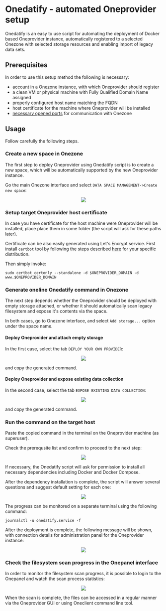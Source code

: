 # Onedatify - automated Oneprovider setup

<!-- toc -->

Onedatify is an easy to use script for automating the deployment of Docker based Oneprovider instance, automatically registered to a selected Onezone with selected storage resources and enabling import of legacy data sets.

## Prerequisites
In order to use this setup method the following is necessary:

 * account in a Onezone instance, with which Oneprovider should register
 * a clean VM or physical machine with Fully Qualified Domain Name assigned
 * properly configured host name matching the FQDN
 * host certificate for the machine where Oneprovider will be installed
 * [necessary opened ports](./firewall_setup.md) for communication with Onezone

## Usage
Follow carefully the following steps.

### Create a new space in Onezone
The first step to deploy Oneprovider using Onedatify script is to create a new space, which will be automatically supported by the new Oneprovider instance.

Go the main Onezone interface and select `DATA SPACE MANAGEMENT->Create new space`:

<p align="center"> <img src="../img/admin/onedatify_create_space.png"> </p>

### Setup target Oneprovider host certificate
In case you have certificate for the host machine were Oneprovider will be installed, place place them in some folder (the script will ask for these paths later).

Certificate can be also easily generated using Let's Encrypt service. First install `certbot` tool by following the steps described [here](https://certbot.eff.org/) for your specific distribution.

Then simply invoke:
```
sudo certbot certonly --standalone -d $ONEPROVIDER_DOMAIN -d www.$ONEPROVIDER_DOMAIN
```

### Generate oneline Onedatify command in Onezone
The next step depends whether the Oneprovider should be deployed with empty storage attached, or whether it should automatically scan legacy filesystem and expose it's contents via the space.

In both cases, go to Onezone interface, and select `Add storage...` option under the space name.

#### Deploy Oneprovider and attach empty storage
In the first case, select the tab `DEPLOY YOUR OWN PROVIDER`:

<p align="center"> <img src="../img/admin/onedatify_deploy_provider_command.png"> </p>

and copy the generated command.

#### Deploy Oneprovider and expose existing data collection
In the second case, select the tab `EXPOSE EXISTING DATA COLLECTION`:

<p align="center"> <img src="../img/admin/onedatify_import_storage_command.png"> </p>

and copy the generated command.

### Run the command on the target host
Paste the copied command in the terminal on the Oneprovider machine (as superuser).

Check the prerequsite list and confirm to proceed to the next step:

<p align="center"> <img src="../img/admin/onedatify_step_1.png"> </p>

If necessary, the Onedatify script will ask for permission to install all necessary dependencies including Docker and Docker Compose.

After the dependency installation is complete, the script will answer several questions and suggest default setting for each one:

<p align="center"> <img src="../img/admin/onedatify_step_2.png"> </p>

The progress can be monitored on a separate terminal using the following command:

```
journalctl -u onedatify.service -f
```

After the deployment is complete, the following message will be shown, with connection details for administration panel for the Oneprovider instance:

<p align="center"> <img src="../img/admin/onedatify_step_5.png"> </p>

### Check the filesystem scan progress in the Onepanel interface
In order to monitor the filesystem scan progress, it is possible to login to the Onepanel and watch the scan process statistics:

<p align="center"> <img src="../img/admin/onedatify_step_6.png"> </p>

When the scan is complete, the files can be accessed in a regular manner via the Oneprovider GUI or using Oneclient command line tool.
